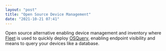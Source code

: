 ```yaml
---
layout: "post"
title: "Open Source Device Management"
date: "2021-10-21 07:41"
---
```

Open source alternative enabling device management and inventory where [Fleet](https://fleetdm.com/) is used to quickly deploy [OSQuery](https://www.osquery.io/), enabling endpoint visibility and means to query your devices like a database.